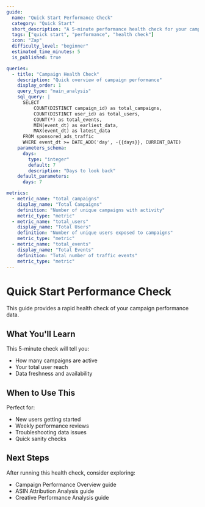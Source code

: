 ```yaml
---
guide:
  name: "Quick Start Performance Check"
  category: "Quick Start"
  short_description: "A 5-minute performance health check for your campaigns."
  tags: ["quick start", "performance", "health check"]
  icon: "Zap"
  difficulty_level: "beginner"
  estimated_time_minutes: 5
  is_published: true

queries:
  - title: "Campaign Health Check"
    description: "Quick overview of campaign performance"
    display_order: 1
    query_type: "main_analysis"
    sql_query: |
      SELECT 
          COUNT(DISTINCT campaign_id) as total_campaigns,
          COUNT(DISTINCT user_id) as total_users,
          COUNT(*) as total_events,
          MIN(event_dt) as earliest_data,
          MAX(event_dt) as latest_data
      FROM sponsored_ads_traffic
      WHERE event_dt >= DATE_ADD('day', -{{days}}, CURRENT_DATE)
    parameters_schema:
      days:
        type: "integer"
        default: 7
        description: "Days to look back"
    default_parameters:
      days: 7

metrics:
  - metric_name: "total_campaigns"
    display_name: "Total Campaigns"
    definition: "Number of unique campaigns with activity"
    metric_type: "metric"
  - metric_name: "total_users"
    display_name: "Total Users"
    definition: "Number of unique users exposed to campaigns"
    metric_type: "metric"
  - metric_name: "total_events"
    display_name: "Total Events"
    definition: "Total number of traffic events"
    metric_type: "metric"
---
```


# Quick Start Performance Check

This guide provides a rapid health check of your campaign performance data.

## What You'll Learn

This 5-minute check will tell you:

- How many campaigns are active
- Your total user reach
- Data freshness and availability

## When to Use This

Perfect for:
- New users getting started
- Weekly performance reviews
- Troubleshooting data issues
- Quick sanity checks

## Next Steps

After running this health check, consider exploring:
- Campaign Performance Overview guide
- ASIN Attribution Analysis guide
- Creative Performance Analysis guide
